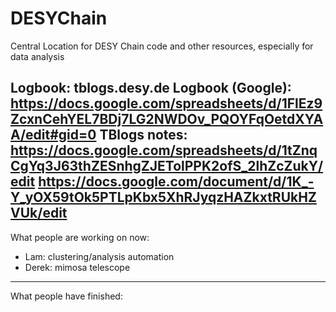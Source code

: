 # DESYChain
Central Location for DESY Chain code and other resources, especially for data analysis

Logbook: tblogs.desy.de
Logbook (Google): https://docs.google.com/spreadsheets/d/1FlEz9ZcxnCehYEL7BDj7LG2NWDOv_PQOYFqOetdXYAA/edit#gid=0
TBlogs notes: https://docs.google.com/spreadsheets/d/1tZnqCgYq3J63thZESnhgZJETolPPK2ofS_2lhZcZukY/edit
https://docs.google.com/document/d/1K_-Y_yOX59tOk5PTLpKbx5XhRJyqzHAZkxtRUkHZVUk/edit
---

What people are working on now:
- Lam: clustering/analysis automation
- Derek: mimosa telescope

---

What people have finished:
